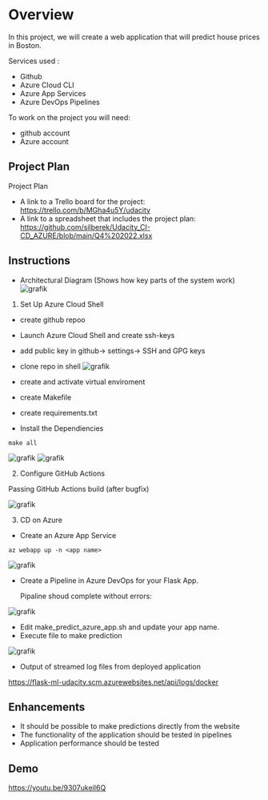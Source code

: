 # Overview

In this project, we will create a web application that will predict house prices in Boston.

Services used :
- Github 
- Azure Cloud CLI 
- Azure App Services
- Azure DevOps Pipelines 

To work on the project you will need:
- github account
- Azure account

## Project Plan
 Project Plan

* A link to a Trello board for the project: https://trello.com/b/MGha4u5Y/udacity
* A link to a spreadsheet that includes the project plan: https://github.com/silberek/Udacity_CI-CD_AZURE/blob/main/Q4%202022.xlsx

## Instructions
 
* Architectural Diagram (Shows how key parts of the system work)
![grafik](https://user-images.githubusercontent.com/71324665/170563612-3f62f291-983f-40bf-840f-eb4599ff68db.png)

1. Set Up Azure Cloud Shell

* create github repoo
* Launch Azure Cloud Shell and create ssh-keys
* add public key in github-> settings-> SSH and GPG keys
* clone repo in shell
![grafik](https://user-images.githubusercontent.com/71324665/170565562-08b36379-bed0-400f-bb18-7eccb5a20950.png)

* create and activate virtual enviroment 
* create Makefile 
* create requirements.txt
*  Install the Dependiencies
```
make all
```
![grafik](https://user-images.githubusercontent.com/71324665/170566653-971147d5-6733-45a8-b607-920bdba4a6a2.png)
![grafik](https://user-images.githubusercontent.com/71324665/170566755-ed995a49-aac2-4689-b868-e9e1ebff5abf.png)

2. Configure GitHub Actions

Passing GitHub Actions build (after bugfix)

![grafik](https://user-images.githubusercontent.com/71324665/170559953-d53ace49-bc9e-416a-8f58-9635b6d680a1.png)

3. CD on Azure

* Create an Azure App Service
```
az webapp up -n <app name>
```

![grafik](https://user-images.githubusercontent.com/71324665/170726700-2895a31a-eb4d-4201-8824-f0bf149cea19.png)

* Create a Pipeline in Azure DevOps for your Flask App.

    Pipaline shoud complete without errors:

![grafik](https://user-images.githubusercontent.com/71324665/170694605-fd32f56a-485a-4818-a873-5986cba8f3a3.png)

* Edit make_predict_azure_app.sh and update your app name. 
* Execute file to make prediction

![grafik](https://user-images.githubusercontent.com/71324665/170696579-ad6ae743-8ff1-417a-a657-9f7da7073730.png)

* Output of streamed log files from deployed application

https://flask-ml-udacity.scm.azurewebsites.net/api/logs/docker


## Enhancements

* It should be possible to make predictions directly from the website
* The functionality of the application should be tested in pipelines
* Application performance should be tested

## Demo 

https://youtu.be/9307ukeiI6Q



